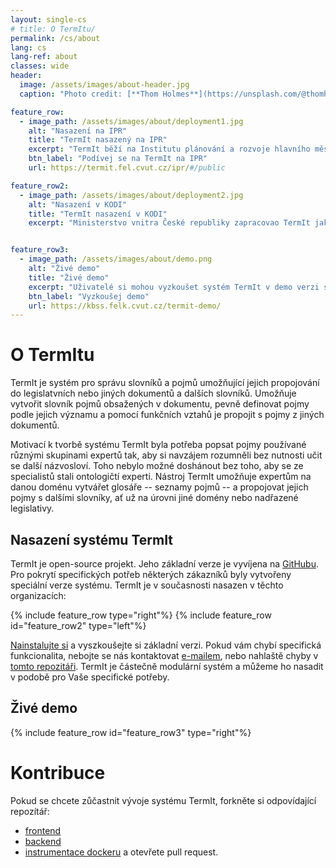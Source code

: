 ```yaml
---
layout: single-cs
# title: O TermItu/
permalink: /cs/about
lang: cs
lang-ref: about
classes: wide
header:
  image: /assets/images/about-header.jpg
  caption: "Photo credit: [**Thom Holmes**](https://unsplash.com/@thomholmes?utm_source=unsplash&utm_medium=referral&utm_content=creditCopyText) on [**Unsplash**](http://unsplash.com/)"

feature_row:
  - image_path: /assets/images/about/deployment1.jpg
    alt: "Nasazení na IPR"
    title: "TermIt nasazený na IPR"
    excerpt: "TermIt běží na Institutu plánování a rozvoje hlavního města Prahy (IPR) od roku 2021. Pd samého začátku byl systém TermIt vytvářen v projektu OPPPR a IPR testoval jeho použitelnost k popisu Metropolitního plánu Prahy a jeho navázání na legislativní pojmy. Dnes je tErmIt na IPR používán k systematizaci terminologií v dalších projektech, jako například Jednotný výměnný formát digitální technické mapy (JVF DTM) nebo (BIM)."
    btn_label: "Podívej se na TermIt na IPR"
    url: https://termit.fel.cvut.cz/ipr/#/public

feature_row2:
  - image_path: /assets/images/about/deployment2.jpg
    alt: "Nasazení v KODI"
    title: "TermIt nasazení v KODI"
    excerpt: "Ministerstvo vnitra České republiky zapracovao TermIt jako součást výrobní linky pro tvorby otevřených dat, včetně odpovídající dokumentace. TermIt slouží jako nástroj pro tvorbu glosářů legislativních slovníků. Ty jsou pak používány k anotaci datových sad a k vytváření propojení mezi legislativními dokumenty. Obsah tohoto nasazení zatím není veřejně přístupný."


feature_row3:
  - image_path: /assets/images/about/demo.png
    alt: "Živé demo"
    title: "Živé demo"
    excerpt: "Uživatelé si mohou vyzkoušet systém TermIt v demo verzi s omezeným přístupem. V demo verzi lze vyhledávat ve slovnících a pojmech a obsahuje mimo jiné Metropolitní plán Prahy, Stavební zákony České republiky a Nového Zélandu."
    btn_label: "Vyzkoušej demo"
    url: https://kbss.felk.cvut.cz/termit-demo/
---
```


# O TermItu

TermIt je systém pro správu slovníků a pojmů umožňující jejich propojování do legislatvních nebo jiných dokumentů a dalších slovníků. Umožňuje vytvořit slovník pojmů obsažených v dokumentu, pevně definovat pojmy podle jejich významu a pomocí funkčních vztahů je propojit s pojmy z jiných dokumentů.

Motivací k tvorbě systému TermIt byla potřeba popsat pojmy používané různými skupinami expertů tak, aby si navzájem rozumněli bez nutnosti učit se další názvosloví. Toho nebylo možné doshánout bez toho, aby se ze specialistů stali ontologičtí experti. Nástroj TermIt umožňuje expertům na danou doménu vytvářet glosáře -- seznamy pojmů -- a propojovat jejich pojmy s dalšími slovníky, ať už na úrovni jiné domény nebo nadřazené legislativy.

## Nasazení systému TermIt

TermIt je open-source projekt. Jeho základní verze je vyvíjena na [GitHubu](https://github.com/kbss-cvut/termit). Pro pokrytí specifických potřeb některých zákazníků byly vytvořeny speciální verze systému. TermIt je v současnosti nasazen v těchto organizacích:

{% include feature_row type="right"%}
{% include feature_row id="feature_row2" type="left"%}

[Nainstalujte si](/cs/install) a vyszkoušejte si základní verzi. Pokud vám chybí specifická funkcionalita, nebojte se nás kontaktovat [e-mailem](mailto:petr.kremen@fel.cvut.cz), nebo nahlaště chyby v [tomto repozitáři](https://github.com/kbss-cvut/termit-ui). TermIt je částečně modulární systém a můžeme ho nasadit v podobě pro Vaše specifické potřeby.

## Živé demo

{% include feature_row id="feature_row3" type="right"%}


# Kontribuce

Pokud se chcete zůčastnit vývoje systému TermIt, forkněte si odpovídající repozítář:
- [frontend](https://github.com/kbss-cvut/termit-ui)
- [backend](https://github.com/kbss-cvut/termit)
- [instrumentace dockeru](https://github.com/kbss-cvut/termit-docker)
a otevřete pull request.
